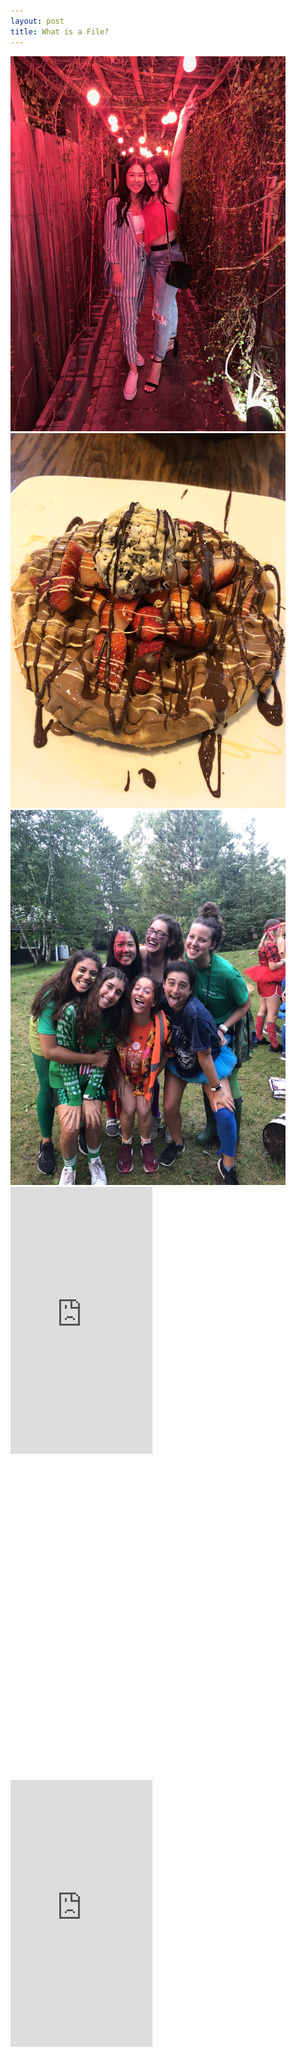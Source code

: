 ```yaml
---
layout: post
title: What is a File?
---
```


<img src="/birthday.JPG" width="440" height="600">
<img src="/icecream.JPG" width="440" height="600">
<img src="/BT.jpg" width="440" height="600">
<div style='position:relative; padding-bottom:calc(179.68% + 44px)'><iframe src='https://gfycat.com/ifr/DopeyApprehensiveFlickertailsquirrel' frameborder='0' scrolling='no' width='45%' height='45%' style='position:absolute;top:0;left:0;' allowfullscreen></iframe></div>
<div style='position:relative; padding-bottom:calc(179.68% + 44px)'><iframe src='https://gfycat.com/ifr/DopeyApprehensiveFlickertailsquirrel' frameborder='0' scrolling='no' width='45%' height='45%' style='position:absolute;top:0;left:0;' allowfullscreen></iframe></div>


